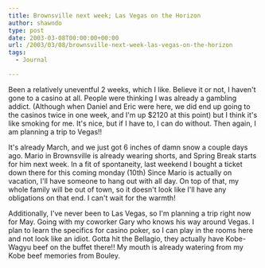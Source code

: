 ```yaml
---
title: Brownsville next week; Las Vegas on the Horizon
author: shawndo
type: post
date: 2003-03-08T00:00:00+00:00
url: /2003/03/08/brownsville-next-week-las-vegas-on-the-horizon
tags:
  - Journal

---
```

Been a relatively uneventful 2 weeks, which I like. Believe it or not, I haven't gone to a casino at all. People were thinking I was already a gambling addict. (Although when Daniel and Eric were here, we did end up going to the casinos twice in one week, and I'm up $2120 at this point) but I think it's like smoking for me. It's nice, but if I have to, I can do without. Then again, I am planning a trip to Vegas!!  

It's already March, and we just got 6 inches of damn snow a couple days ago. Mario in Brownsville is already wearing shorts, and Spring Break starts for him next week. In a fit of spontaneity, last weekend I bought a ticket down there for this coming monday (10th) Since Mario is actually on vacation, I'll have someone to hang out with all day. On top of that, my whole family will be out of town, so it doesn't look like I'll have any obligations on that end. I can't wait for the warmth!  

Additionally, I've never been to Las Vegas, so I'm planning a trip right now for May. Going with my coworker Gary who knows his way around Vegas. I plan to learn the specifics for casino poker, so I can play in the rooms here and not look like an idiot. Gotta hit the Bellagio, they actually have Kobe-Wagyu beef on the buffet there!! My mouth is already watering from my Kobe beef memories from Bouley.